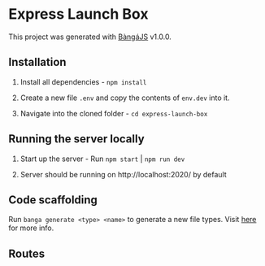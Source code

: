 # Express Launch Box

This project was generated with [BàngáJS](https://bangajs.netlify.app/) v1.0.0.  

## Installation

1. Install all dependencies - `npm install`

2. Create a new file `.env` and copy the contents of `env.dev` into it.

3. Navigate into the cloned folder - `cd express-launch-box`


## Running the server locally

1. Start up the server - Run `npm start` | `npm run dev`

2. Server should be running on http://localhost:2020/ by default

## Code scaffolding

Run `banga generate <type> <name>` to generate a new file types. Visit [here](https://bangajs.netlify.app/#banga-generate) for more info.

## Routes

